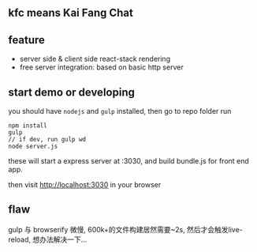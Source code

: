 ## kfc means Kai Fang Chat

## feature
* server side & client side react-stack rendering
* free server integration: based on basic http server

## start demo or developing
you should have `nodejs` and `gulp` installed, then go to repo folder run

    npm install
    gulp
    // if dev, run gulp wd
    node server.js

these will start a express server at :3030, and build bundle.js for front end app.

then visit [http://localhost:3030](http://localhost:3030) in your browser

## flaw
gulp 与 browserify 微慢, 600k+的文件构建居然需要~2s, 然后才会触发live-reload, 想办法解决一下...
